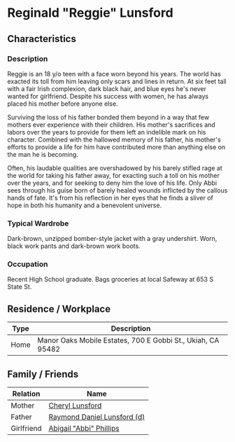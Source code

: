 # Reginald "Reggie" Lunsford

## Characteristics

### Description
Reggie is an 18 y/o teen with a face worn beyond his years. The world has exacted its toll from him leaving only scars and lines in return. At six feet tall with a fair Irish complexion, dark black hair, and blue eyes he's never wanted for girlfriend. Despite his success with women, he has always placed his mother before anyone else.

Surviving the loss of his father bonded them beyond in a way that few mothers ever experience with their children. His mother's sacrifices and labors over the years to provide for them left an indelible mark on his character. Combined with the hallowed memory of his father, his mother's efforts to provide a life for him have contributed more than anything else on the man he is becoming.

Often, his laudable qualities are overshadowed by his barely stifled rage at the world for taking his father away, for exacting such a toll on his mother over the years, and for seeking to deny him the love of his life. Only Abbi sees through his guise born of barely healed wounds inflicted by the callous hands of fate. It's from his reflection in her eyes that he finds a sliver of hope in both his humanity and a benevolent universe. 

### Typical Wardrobe
Dark-brown, unzipped bomber-style jacket with a gray undershirt. Worn, black work pants and dark-brown work boots.

### Occupation
Recent High School graduate. Bags groceries at local Safeway at 653 S State St.

## Residence / Workplace

|  Type | Description                                                 |
|:-----:|-------------------------------------------------------------|
|  Home | Manor Oaks Mobile Estates, 700 E Gobbi St., Ukiah, CA 95482 |

## Family / Friends

| Relation   | Name                                                          |
|------------|---------------------------------------------------------------|
| Mother     | [Cheryl Lunsford](cheryl_lunsford.md)                         |
| Father     | [Raymond Daniel Lunsford (d)](characters/raymond_lunsford.md) |
| Girlfriend | [Abigail "Abbi" Phillips](characters/abigail_phillips.md)     |

